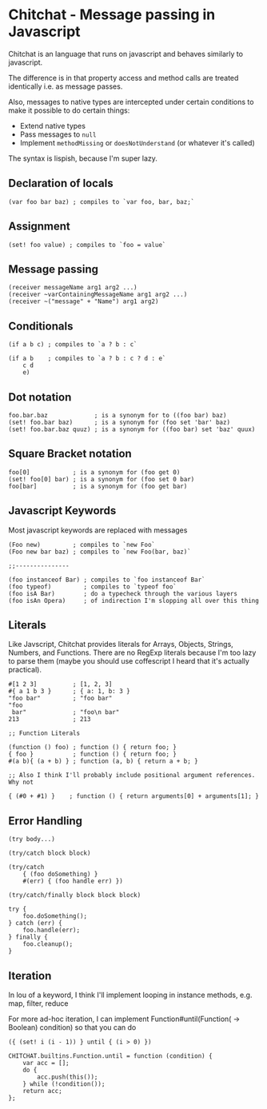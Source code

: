 Chitchat - Message passing in Javascript
==

Chitchat is an language that runs on javascript and behaves similarly to javascript.

The difference is in that property access and method calls are treated identically i.e. as message passes.

Also, messages to native types are intercepted under certain conditions to make it possible to do certain things:

- Extend native types
- Pass messages to `null`
- Implement `methodMissing` or `doesNotUnderstand` (or whatever it's called) 

The syntax is lispish, because I'm super lazy.

Declaration of locals
--

    (var foo bar baz) ; compiles to `var foo, bar, baz;`

Assignment
--

    (set! foo value) ; compiles to `foo = value`

Message passing
--

    (receiver messageName arg1 arg2 ...)
    (receiver ~varContainingMessageName arg1 arg2 ...)
    (receiver ~("message" + "Name") arg1 arg2) 

Conditionals
--

    (if a b c) ; compiles to `a ? b : c`
    
    (if a b    ; compiles to `a ? b : c ? d : e`
        c d
        e)

Dot notation
--

    foo.bar.baz             ; is a synonym for to ((foo bar) baz)
    (set! foo.bar baz)      ; is a synonym for (foo set 'bar' baz) 
    (set! foo.bar.baz quuz) ; is a synonym for ((foo bar) set 'baz' quux)
    
Square Bracket notation
--

    foo[0]            ; is a synonym for (foo get 0)
    (set! foo[0] bar) ; is a synonym for (foo set 0 bar)
    foo[bar]          ; is a synonym for (foo get bar)

Javascript Keywords 
--

Most javascript keywords are replaced with messages 

    (Foo new)         ; compiles to `new Foo`  
    (Foo new bar baz) ; compiles to `new Foo(bar, baz)`
    
    ;;---------------

    (foo instanceof Bar) ; compiles to `foo instanceof Bar`
    (foo typeof)         ; compiles to `typeof foo`
    (foo isA Bar)        ; do a typecheck through the various layers
    (foo isAn Opera)     ; of indirection I'm slopping all over this thing

Literals
--

Like Javscript, Chitchat provides literals for Arrays, Objects, Strings, Numbers, and Functions.
There are no RegExp literals because I'm too lazy to parse them (maybe you should use coffescript 
I heard that it's actually practical).

    #[1 2 3]          ; [1, 2, 3]
    #{ a 1 b 3 }      ; { a: 1, b: 3 }
    "foo bar"         ; "foo bar"
    "foo 
     bar"             ; "foo\n bar"
    213               ; 213

    ;; Function Literals

    (function () foo) ; function () { return foo; }
    { foo }           ; function () { return foo; }
    #(a b){ (a + b) } ; function (a, b) { return a + b; }

    ;; Also I think I'll probably include positional argument references. Why not

    { (#0 + #1) }    ; function () { return arguments[0] + arguments[1]; }

Error Handling
--

    (try body...)

    (try/catch block block)

    (try/catch
        { (foo doSomething) }
        #(err) { (foo handle err) })

    (try/catch/finally block block block)

    try {
        foo.doSomething();
    } catch (err) {
        foo.handle(err);
    } finally {
        foo.cleanup();
    }

Iteration
--

In lou of a keyword, I think I'll implement looping in instance methods, e.g. map, filter, reduce 

For more ad-hoc iteration, I can implement Function#until(Function( -> Boolean) condition) so that you can do

    ({ (set! i (i - 1)) } until { (i > 0) })

    CHITCHAT.builtins.Function.until = function (condition) {
        var acc = [];
        do {
            acc.push(this());
        } while (!condition());
        return acc;
    };

